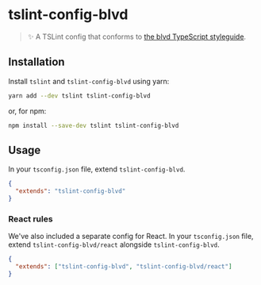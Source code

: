 # tslint-config-blvd

> ✨ A TSLint config that conforms to [the blvd TypeScript styleguide](https://github.com/blvdgroup/guidelines/tree/master/languages/typescript).

## Installation

Install `tslint` and `tslint-config-blvd` using yarn:

```bash
yarn add --dev tslint tslint-config-blvd
```

or, for npm:

```bash
npm install --save-dev tslint tslint-config-blvd
```

## Usage

In your `tsconfig.json` file, extend `tslint-config-blvd`.

```json
{
  "extends": "tslint-config-blvd"
}
```

### React rules

We've also included a separate config for React. In your `tsconfig.json` file, extend `tslint-config-blvd/react` alongside `tslint-config-blvd`.

```json
{
  "extends": ["tslint-config-blvd", "tslint-config-blvd/react"]
}
```
